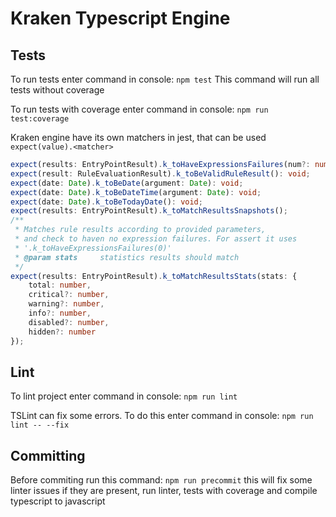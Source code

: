 # Kraken Typescript Engine

## Tests

To run tests enter command in console:
`npm test`
This command will run all tests without coverage

To run tests with coverage enter command in console:
`npm run test:coverage`

Kraken engine have its own matchers in jest, that can be used `expect(value).<matcher>`

```typescript
expect(results: EntryPointResult).k_toHaveExpressionsFailures(num?: number): void;
expect(result: RuleEvaluationResult).k_toBeValidRuleResult(): void;
expect(date: Date).k_toBeDate(argument: Date): void;
expect(date: Date).k_toBeDateTime(argument: Date): void;
expect(date: Date).k_toBeTodayDate(): void;
expect(results: EntryPointResult).k_toMatchResultsSnapshots();
/**
 * Matches rule results according to provided parameters, 
 * and check to haven no expression failures. For assert it uses
 * '.k_toHaveExpressionsFailures(0)'
 * @param stats     statistics results should match
 */
expect(results: EntryPointResult).k_toMatchResultsStats(stats: {
    total: number,
    critical?: number,
    warning?: number,
    info?: number,
    disabled?: number,
    hidden?: number
});
```

## Lint
To lint project enter command in console:
`npm run lint`

TSLint can fix some errors. To do this enter command in console:
`npm run lint -- --fix`

## Committing
Before commiting run this command:
`npm run precommit` this will fix some linter issues if they are present, run linter, 
tests with coverage and compile typescript to javascript

